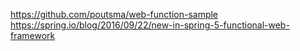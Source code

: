 https://github.com/poutsma/web-function-sample
https://spring.io/blog/2016/09/22/new-in-spring-5-functional-web-framework
